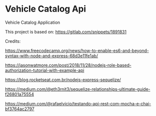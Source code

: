 # Vehicle Catalog Api
Vehicle Catalog Application

This project is based on: https://gitlab.com/snippets/1891831





Credits:

https://www.freecodecamp.org/news/how-to-enable-es6-and-beyond-syntax-with-node-and-express-68d3e11fe1ab/

https://jasonwatmore.com/post/2018/11/28/nodejs-role-based-authorization-tutorial-with-example-api

https://blog.rocketseat.com.br/nodejs-express-sequelize/

https://medium.com/@eth3rnit3/sequelize-relationships-ultimate-guide-f26801a75554

https://medium.com/@rafaelvicio/testando-api-rest-com-mocha-e-chai-bf3764ac2797
